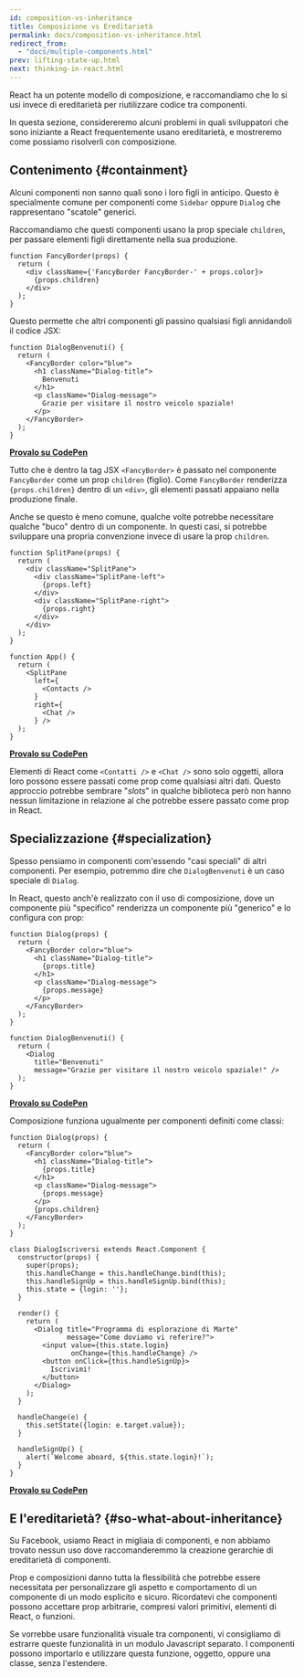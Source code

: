 ```yaml
---
id: composition-vs-inheritance
title: Composizione vs Ereditarietà
permalink: docs/composition-vs-inheritance.html
redirect_from:
  - "docs/multiple-components.html"
prev: lifting-state-up.html
next: thinking-in-react.html
---
```


React ha un potente modello di composizione, e raccomandiamo che lo si usi invece di ereditarietà per riutilizzare codice tra componenti.

In questa sezione, considereremo alcuni problemi in quali sviluppatori che sono iniziante a React frequentemente usano ereditarietà, e mostreremo come possiamo risolverli con composizione.

## Contenimento {#containment}

Alcuni componenti non sanno quali sono i loro figli in anticipo. Questo è specialmente comune per componenti come `Sidebar` oppure `Dialog` che rappresentano "scatole" generici.

Raccomandiamo che questi componenti usano la prop speciale `children`, per passare elementi figli direttamente nella sua produzione.

```js{4}
function FancyBorder(props) {
  return (
    <div className={'FancyBorder FancyBorder-' + props.color}>
      {props.children}
    </div>
  );
}
```
Questo permette che altri componenti gli passino qualsiasi figli annidandoli il codice JSX:

```js{4-9}
function DialogBenvenuti() {
  return (
    <FancyBorder color="blue">
      <h1 className="Dialog-title">
        Benvenuti
      </h1>
      <p className="Dialog-message">
        Grazie per visitare il nostro veicolo spaziale!
      </p>
    </FancyBorder>
  );
}
```

**[Provalo su CodePen](https://codepen.io/gaearon/pen/ozqNOV?editors=0010)**

Tutto che è dentro la tag JSX `<FancyBorder>` è passato nel componente `FancyBorder` come un prop `children` (figlio). Come `FancyBorder` renderizza `{props.children}` dentro di un `<div>`, gli elementi passati appaiano nella produzione finale.

Anche se questo è meno comune, qualche volte potrebbe necessitare qualche "buco" dentro di un componente. In questi casi, si potrebbe sviluppare una propria convenzione invece di usare la prop `children`.

```js{5,8,18,21}
function SplitPane(props) {
  return (
    <div className="SplitPane">
      <div className="SplitPane-left">
        {props.left}
      </div>
      <div className="SplitPane-right">
        {props.right}
      </div>
    </div>
  );
}

function App() {
  return (
    <SplitPane
      left={
        <Contacts />
      }
      right={
        <Chat />
      } />
  );
}
```

[**Provalo su CodePen**](https://codepen.io/gaearon/pen/gwZOJp?editors=0010)

Elementi di React come `<Contatti />` e `<Chat />` sono solo oggetti, allora loro possono essere passati come prop come qualsiasi altri dati. Questo approccio potrebbe sembrare "*slots*" in qualche biblioteca però non hanno nessun limitazione in relazione al che potrebbe essere passato come prop in React.

## Specializzazione {#specialization}

Spesso pensiamo in componenti com'essendo "casi speciali" di altri componenti. Per esempio, potremmo dire che `DialogBenvenuti` è un caso speciale di `Dialog`.

In React, questo anch'è realizzato con il uso di composizione, dove un componente più "specifico" renderizza un componente più "generico" e lo configura con prop:

```js{5,8,16-18}
function Dialog(props) {
  return (
    <FancyBorder color="blue">
      <h1 className="Dialog-title">
        {props.title}
      </h1>
      <p className="Dialog-message">
        {props.message}
      </p>
    </FancyBorder>
  );
}

function DialogBenvenuti() {
  return (
    <Dialog
      title="Benvenuti"
      message="Grazie per visitare il nostro veicolo spaziale!" />
  );
}
```

[**Provalo su CodePen**](https://codepen.io/gaearon/pen/kkEaOZ?editors=0010)

Composizione funziona ugualmente per componenti definiti come classi:

```js{10,27-31}
function Dialog(props) {
  return (
    <FancyBorder color="blue">
      <h1 className="Dialog-title">
        {props.title}
      </h1>
      <p className="Dialog-message">
        {props.message}
      </p>
      {props.children}
    </FancyBorder>
  );
}

class DialogIscriversi extends React.Component {
  constructor(props) {
    super(props);
    this.handleChange = this.handleChange.bind(this);
    this.handleSignUp = this.handleSignUp.bind(this);
    this.state = {login: ''};
  }

  render() {
    return (
      <Dialog title="Programma di esplorazione di Marte"
              message="Come doviamo vi referire?">
        <input value={this.state.login}
               onChange={this.handleChange} />
        <button onClick={this.handleSignUp}>
          Iscrivimi!
        </button>
      </Dialog>
    );
  }

  handleChange(e) {
    this.setState({login: e.target.value});
  }

  handleSignUp() {
    alert(`Welcome aboard, ${this.state.login}!`);
  }
}
```

[**Provalo su CodePen**](https://codepen.io/gaearon/pen/gwZbYa?editors=0010)

## E l'ereditarietà? {#so-what-about-inheritance}

Su Facebook, usiamo React in migliaia di componenti, e non abbiamo trovato nessun uso dove raccomanderemmo la creazione gerarchie di ereditarietà di componenti. 

Prop e composizioni danno tutta la flessibilità che potrebbe essere necessitata per personalizzare gli aspetto e comportamento di un componente di un modo esplicito e sicuro. Ricordatevi che componenti possono accettare prop arbitrarie, compresi valori primitivi, elementi di React, o funzioni.

Se vorrebbe usare funzionalità visuale tra componenti, vi consigliamo di estrarre queste funzionalità in un modulo Javascript separato. I componenti possono importarlo e utilizzare questa funzione, oggetto, oppure una classe, senza l'estendere.
